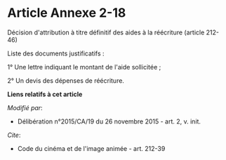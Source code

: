 # Article Annexe 2-18

Décision d'attribution à titre définitif des aides à la réécriture (article 212-46) 

Liste des documents justificatifs : 

1° Une lettre indiquant le montant de l'aide sollicitée ; 

2° Un devis des dépenses de réécriture.

**Liens relatifs à cet article**

_Modifié par_:

  - Délibération n°2015/CA/19 du 26 novembre 2015 - art. 2, v. init.

_Cite_:

  - Code du cinéma et de l'image animée - art. 212-39
